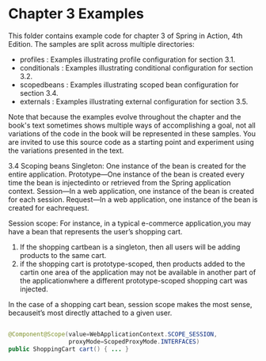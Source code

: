 Chapter 3 Examples
==================
This folder contains example code for chapter 3 of Spring in Action, 4th Edition.
The samples are split across multiple directories:

 * profiles     : Examples illustrating profile configuration for section 3.1.
 * conditionals : Examples illustrating conditional configuration for section 3.2.
 * scopedbeans  : Examples illustrating scoped bean configuration for section 3.4.
 * externals    : Examples illustrating external configuration for section 3.5.

Note that because the examples evolve throughout the chapter and the book's text sometimes
shows multiple ways of accomplishing a goal, not all variations of the code in the book will
be represented in these samples. You are invited to use this source code as a starting point
and experiment using the variations presented in the text.



3.4 Scoping beans
Singleton: One instance of the bean is created for the entire application. 
Prototype—One instance of the bean is created every time the bean is injectedinto or retrieved from the Spring application context. 
Session—In a web application, one instance of the bean is created for each session. 
Request—In a web application, one instance of the bean is created for eachrequest.

Session scope:
For instance, in a typical e-commerce application,you may have a bean that represents the user’s shopping cart. 
1) If the shopping cartbean is a singleton, then all users will be adding products to the same cart. 
2) if the shopping cart is prototype-scoped, then products added to the cartin one area of the application may not be available in another part of the applicationwhere a different prototype-scoped shopping cart was injected.

In the case of a shopping cart bean, session scope makes the most sense, becauseit’s most directly attached to a given user.

```java

@Component@Scope(value=WebApplicationContext.SCOPE_SESSION,
                 proxyMode=ScopedProxyMode.INTERFACES)
public ShoppingCart cart() { ... }
```





